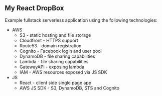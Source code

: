 ## My React DropBox

Example fullstack serverless application using the following technologies:

- AWS
  - S3 - static hosting and file storage
  - Cloudfront - HTTPS support
  - Route53 - domain registration
  - Cognito - Facebook login and user pool
  - DynamoDB - file sharing capabilities
  - Lambda - file sharing capabilities
  - GatewayAPI - exposing lambda
  - IAM - AWS resources exposed via JS SDK
- JS
  - React - client side single page app
  - AWS JS SDK - S3, DynamoDB, STS and Cognito
  
